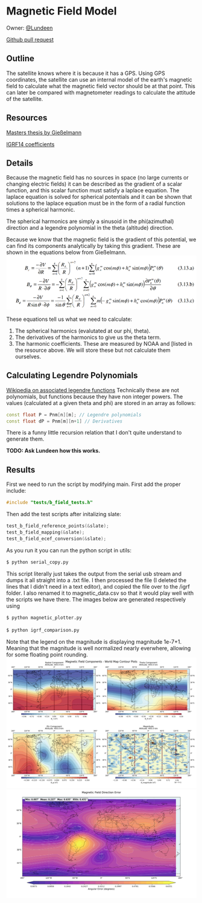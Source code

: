 # Magnetic Field Model

Owner: [@Lundeen](https://ssi-teams.slack.com/team/U07R0F0STPS)

[Github pull request](https://github.com/stanford-ssi/samwise-adcs-flight/pull/36)

## Outline

The satellite knows where it is because it has a GPS.
Using GPS coordinates, the satellite can use an internal model of the earth's magnetic field to calculate what the magnetic field vector should be at that point. This can later be compared with magnetometer readings to calculate the attitude of the satellite.

## Resources

[Masters thesis by Gießelmann](https://www.raumfahrt.fh-aachen.de/compass-1/download/Development%20of%20an%20Active%20Magnetic%20Attitude%20Determination%20and%20Control%20System%20for%20Picosatellites%20on%20highly%20inclined%20circular%20Low%20Earth%20Orbits.pdf)

[IGRF14 coefficients](https://www.ngdc.noaa.gov/IAGA/vmod/coeffs/igrf14coeffs.txt)

## Details

Because the magnetic field has no sources in space (no large currents or changing electric fields) it can be described as the gradient of a scalar function, and this scalar function must satisfy a laplace equation.
The laplace equation is solved for spherical potentials and it can be shown that solutions to the laplace equation must be in the form of a radial function times a spherical harmonic.

The spherical harmonics are simply a sinusoid in the phi(azimuthal) direction and a legendre polynomial in the theta (altitude) direction.

Because we know that the magnetic field is the gradient of this potential, we can find its components analytically by taking this gradient. These are shown in the equations below from Gießelmann.
![Image](math.png)

These equations tell us what we need to calculate:

1. The spherical harmonics (evalutated at our phi, theta).
2. The derivatives of the harmonics to give us the theta term.
3. The harmonic coefficients. These are measured by NOAA and [listed in the resource above. We will store these but not calculate them ourselves. 

## Calculating Legendre Polynomials
[Wikipedia on associated legendre functions](https://en.wikipedia.org/wiki/Associated_Legendre_polynomials)
Technically these are not polynomials, but functions because they have non integer powers.
The values (calculated at a given theta and phi) are stored in an array as follows:
``` cpp
const float P = Pnm[n][m]; // Legendre polynomials
const float dP = Pnm[m][n+1] // Derivatives
```
There is a funny little recursion relation that I don't quite understand to generate them.

**TODO: Ask Lundeen how this works.**

## Results
First we need to run the script by modifying main.
First add the proper include:
```cpp
#include "tests/b_field_tests.h"
```
Then add the test scripts after initalizing slate:
```cpp
test_b_field_reference_points(&slate);
test_b_field_mapping(&slate);
test_b_field_ecef_conversion(&slate);
```
As you run it you can run the python script in utils:
```bash
$ python serial_copy.py
```

This script literally just takes the output from the serial usb stream and dumps it all straight into a .txt file.
I then processed the file (I deleted the lines that I didn't need in a text editor), and copied the file over to the /igrf folder. I also renamed it to magnetic_data.csv so that it would play well with the scripts we have there.
The images below are generated respectively using
```bash
$ python magnetic_plotter.py

$ python igrf_comparison.py
```


Note that the legend on the magnitude is displaying magnitude 1e-7+1.
Meaning that the magnitude is well normalized nearly everwhere, allowing for some floating point rounding.
![Magnetic Field Model Data](magnets.png)
![Comparison to igrf](comparison.png)
